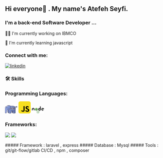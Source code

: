 ## Hi everyone👋 . My name's Atefeh Seyfi.
### I'm a back-end Software Developer ...
👩‍💻 I'm currently working on IBMCO

🧠 I'm currently learning javascript

### Connect with me:
[![linkedin](https://img.shields.io/badge/linkedin-0A66C2?style=for-the-badge&logo=linkedin&logoColor=white)](https://www.linkedin.com/in/atefeh-seyfi)

### 🛠 Skills
<h3 align="left">Programming Languages:</h3>  
  <p align="left"> 
  <img src="https://raw.githubusercontent.com/pkkulhari/pkkulhari/master/icons/php.svg" width="40"/>
  <img src="https://raw.githubusercontent.com/pkkulhari/pkkulhari/master/icons/js.svg" width="40"/>
  <img src="https://raw.githubusercontent.com/pkkulhari/pkkulhari/master/icons/nodejs.svg" width="40"/>
</p>

<h3 align="left">Frameworks:</h3>  
    <p align="left"> 
    <img src="https://raw.githubusercontent.com/pkkulhari/atefeh-syf/main/icons/laravel.svg" width="40"/>
    <img src="https://raw.githubusercontent.com/pkkulhari/atefeh-syf/main/icons/expressjs.svg" width="40"/> 
</p>
##### Framework : laravel , express 
##### Database : Mysql 
##### Tools : git/git-flow/gitlab CI/CD , npm , composer
